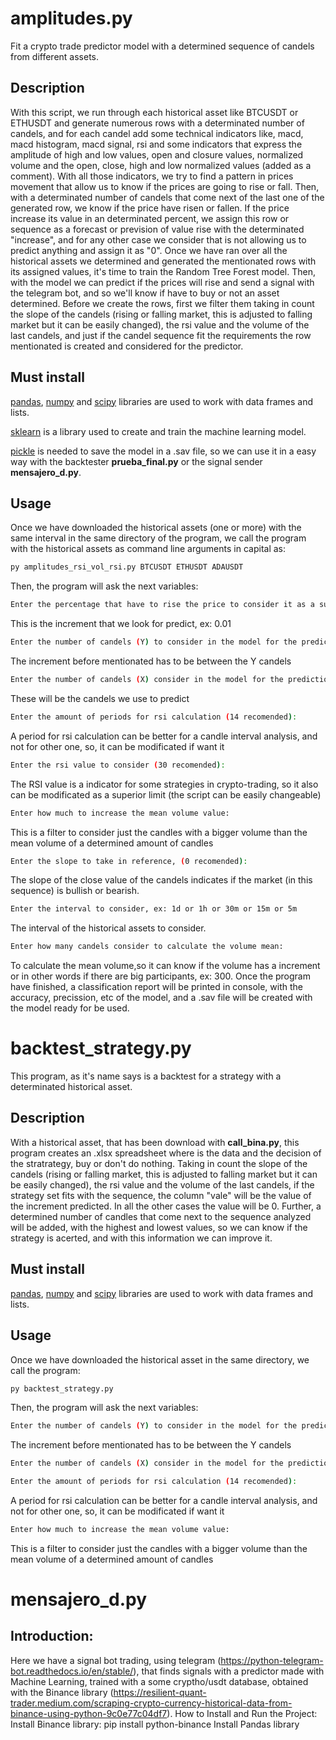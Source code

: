 # amplitudes.py
Fit a crypto trade predictor model with a determined sequence of candels from different assets.
## Description
With this script, we run through each historical asset like BTCUSDT or ETHUSDT and generate numerous rows with a determinated number of candels, and for each candel add some technical indicators like, macd, macd histogram, macd signal, rsi and some indicators that express the amplitude of high and low values, open and closure values, normalized volume and the open, close, high and low normalized values (added as a comment). With all those indicators, we try to find a pattern in prices movement that allow us to know if the prices are going to rise or fall. Then, with a determinated number of candels that come next of the last one of the generated row, we know if the price have risen or fallen. If the price increase its value in an determinated percent, we assign this row or sequence as a forecast or prevision of value rise with the determinated "increase", and for any other case we consider that is not allowing us to predict anything and assign it as "0".
Once we have ran over all the historical assets we determined and generated the mentionated rows with its assigned values, it's time to train the Random Tree Forest model.
Then, with the model we can predict if the prices will rise and send a signal with the telegram bot, and so we'll know if have to buy or not an asset determined.
Before we create the rows, first we filter them taking in count the slope of the candels (rising or falling market, this is adjusted to falling market but it can be easily changed), the rsi value and the volume of the last candels, and just if the candel sequence fit the requirements the row mentionated is created and considered for the predictor.

## Must install
[pandas](https://pandas.pydata.org/), [numpy](https://numpy.org/install/) and [scipy](https://scipy.org/install/) libraries are used to work with data frames and lists. 

[sklearn](https://scikit-learn.org/stable/install.html) is a library used to create and train the machine learning model.

[pickle](https://docs.python.org/3/library/pickle.html#:~:text=%E2%80%9CPickling%E2%80%9D%20is%20the%20process%20whereby,back%20into%20an%20object%20hierarchy.) is needed to save the model in a .sav file, so we can use it in a easy way with the backtester **prueba_final.py** or the signal sender **mensajero_d.py**.


## Usage
Once we have downloaded the historical assets (one or more) with the same interval in the same directory of the program, we call the program with the historical assets as command line arguments in capital as:

```bash
py amplitudes_rsi_vol_rsi.py BTCUSDT ETHUSDT ADAUSDT
```
Then, the program will ask the next variables:
```bash
Enter the percentage that have to rise the price to consider it as a success:
```
This is the increment that we look for predict, ex: 0.01
```bash
Enter the number of candels (Y) to consider in the model for the prediction:
```
The increment before mentionated has to be between the Y candels
```bash
Enter the number of candels (X) consider in the model for the prediction:
```
These will be the candels we use to predict
```bash
Enter the amount of periods for rsi calculation (14 recomended):
```
A period for rsi calculation can be better for a candle interval analysis, and not for other one, so, it can be modificated if want it
```bash
Enter the rsi value to consider (30 recomended):
```
The RSI value is a indicator for some strategies in crypto-trading, so it also can be modificated as a superior limit (the script can be easily changeable)
```bash
Enter how much to increase the mean volume value:
```
This is a filter to consider just the candles with a bigger volume than the mean volume of a determined amount of candles
```bash
Enter the slope to take in reference, (0 recomended):
```
The slope of the close value of the candels indicates if the market (in this sequence) is bullish or bearish.
```bash
Enter the interval to consider, ex: 1d or 1h or 30m or 15m or 5m 
```
The interval of the historical assets to consider.
```bash
Enter how many candels consider to calculate the volume mean:
```
To calculate the mean volume,so it can know if the volume has a increment or in other words if there are big participants, ex: 300.
Once the program have finished, a classification report will be printed in console, with the accuracy, precission, etc of the model, and a .sav file will be created with the model ready for be used.
# backtest_strategy.py
This program, as it's name says is a backtest for a strategy with a determinated historical asset.
## Description
With a historical asset, that has been download with **call_bina.py**, this program creates an .xlsx spreadsheet where is the data and the decision of the stratrategy, buy or don't do nothing.
Taking in count the slope of the candels (rising or falling market, this is adjusted to falling market but it can be easily changed), the rsi value and the volume of the last candels, if the strategy set fits with the sequence, the column "vale" will be the value of the increment predicted. In all the other cases the value will be 0. Further, a determined number of candles that come next to the sequence analyzed will be added, with the highest and lowest values, so we can know if the strategy is acerted, and with this information we can improve it.
## Must install
[pandas](https://pandas.pydata.org/), [numpy](https://numpy.org/install/) and [scipy](https://scipy.org/install/) libraries are used to work with data frames and lists. 
## Usage
Once we have downloaded the historical asset in the same directory, we call the program:

```bash
py backtest_strategy.py
```
Then, the program will ask the next variables:
```bash
Enter the number of candels (Y) to consider in the model for the prediction:
```
The increment before mentionated has to be between the Y candels
```bash
Enter the number of candels (X) consider in the model for the prediction:
```
```bash
Enter the amount of periods for rsi calculation (14 recomended):
```
A period for rsi calculation can be better for a candle interval analysis, and not for other one, so, it can be modificated if want it
```bash
Enter how much to increase the mean volume value:
```
This is a filter to consider just the candles with a bigger volume than the mean volume of a determined amount of candles
# mensajero_d.py
## Introduction:
Here we have a signal bot trading, using telegram (https://python-telegram-bot.readthedocs.io/en/stable/),
that finds signals with a predictor made with Machine Learning, trained with a some cryptho/usdt database, obtained
with the Binance library (https://resilient-quant-trader.medium.com/scraping-crypto-currency-historical-data-from-binance-using-python-9c0e77c04df7).
How to Install and Run the Project:
Install Binance library:
pip install python-binance
Install Pandas library
